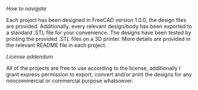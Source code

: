 *How to navigate*

Each project has been designed in FreeCAD version 1.0.0, the design files are provided. Additionally, every relevant design/body has been exported to a standard .STL file for your convenience. The designs have been tested by printing the provided .STL files on a 3D printer. More details are provided in the relevant README file in each project.

*License addendum*

All of the projects are free to use according to the license, additionally I grant express permission to export, convert and/or print the designs for any noncommercial or commercial purpose whatsoever.
